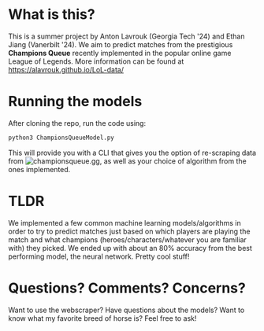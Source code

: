 # What is this?

This is a summer project by Anton Lavrouk (Georgia Tech '24) and Ethan Jiang (Vanerbilt '24). We aim to predict matches from the prestigious **Champions Queue** recently implemented in the popular online game League of Legends. More information can be found at https://alavrouk.github.io/LoL-data/

# Running the models

After cloning the repo, run the code using:

```bash
python3 ChampionsQueueModel.py
```

This will provide you with a CLI that gives you the option of re-scraping data from ![championsqueue.gg](championsqueue.gg), as well as your choice of algorithm from the ones implemented. 

# TLDR

We implemented a few common machine learning models/algorithms in order to try to predict matches just based on which players are playing the match and what champions (heroes/characters/whatever you are familiar with) they picked. We ended up with about an 80% accuracy from the best performing model, the neural network. Pretty cool stuff!

# Questions? Comments? Concerns?

Want to use the webscraper? Have questions about the models? Want to know what my favorite breed of horse is? Feel free to ask!
